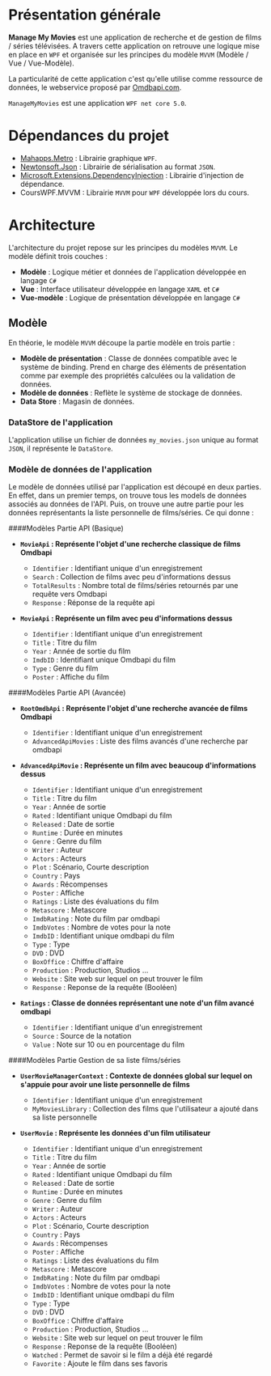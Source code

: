 # Présentation générale
**Manage My Movies** est une application de recherche et de gestion de films / séries télévisées.
A travers cette application on retrouve une logique mise en place en `WPF` 
et organisée sur les principes du modèle `MVVM` (Modèle / Vue / Vue-Modèle).

La particularité de cette application c'est qu'elle utilise comme ressource de données, 
le webservice proposé par [Omdbapi.com](http://www.omdbapi.com/).

`ManageMyMovies` est une application `WPF net core 5.0`.

# Dépendances du projet
- [Mahapps.Metro](https://github.com/MahApps/MahApps.Metro) : Librairie graphique `WPF`.
- [Newtonsoft.Json](https://github.com/JamesNK/Newtonsoft.Json) : Librairie de sérialisation au format `JSON`.
- [Microsoft.Extensions.DependencyInjection](https://github.com/aspnet/Extensions) : Librairie d'injection de dépendance.
- CoursWPF.MVVM : Librairie `MVVM` pour `WPF` développée lors du cours.

# Architecture
L'architecture du projet repose sur les principes du modèles `MVVM`.
Le modèle définit trois couches :
- **Modèle** : Logique métier et données de l'application développée en langage `C#`
- **Vue** : Interface utilisateur développée en langage `XAML` et `C#`
- **Vue-modèle** : Logique de présentation développée en langage `C#`

## Modèle
En théorie, le modèle `MVVM` découpe la partie modèle en trois partie :
- **Modèle de présentation** : Classe de données compatible avec le système de binding. Prend en charge des éléments de présentation comme par exemple des propriétés calculées ou la validation de données.
- **Modèle de données** : Reflète le système de stockage de données.
- **Data Store** : Magasin de données.

### DataStore de l'application
L'application utilise un fichier de données `my_movies.json` unique au format `JSON`, il représente le `DataStore`.

### Modèle de données de l'application
Le modèle de données utilisé par l'application est découpé en deux parties. 
En effet, dans un premier temps, on trouve tous les models de données associés au données de l'API. 
Puis, on trouve une autre partie pour les données représentants la liste personnelle de films/séries. 
Ce qui donne :

####Modèles Partie API (Basique)
- **`MovieApi` : Représente l'objet d'une recherche classique de films Omdbapi**
  - `Identifier` : Identifiant unique d'un enregistrement
  - `Search` : Collection de films avec peu d'informations dessus
  - `TotalResults` : Nombre total de films/séries retournés par une requête vers Omdbapi
  - `Response` : Réponse de la requête api
  
- **`MovieApi` : Représente un film avec peu d'informations dessus**
    - `Identifier` : Identifiant unique d'un enregistrement
    - `Title` : Titre du film
    - `Year` : Année de sortie du film
    - `ImdbID` : Identifiant unique Omdbapi du film
    - `Type` : Genre du film
    - `Poster` : Affiche du film
    
####Modèles Partie API (Avancée)
- **`RootOmdbApi` : Représente l'objet d'une recherche avancée de films Omdbapi**
  - `Identifier` : Identifiant unique d'un enregistrement
  - `AdvancedApiMovies` : Liste des films avancés d'une recherche par omdbapi
  
- **`AdvancedApiMovie` : Représente un film avec beaucoup d'informations dessus**
    - `Identifier` : Identifiant unique d'un enregistrement
    - `Title` : Titre du film
    - `Year` : Année de sortie
    - `Rated` : Identifiant unique Omdbapi du film
    - `Released` : Date de sortie
    - `Runtime` : Durée en minutes
    - `Genre` : Genre du film
    - `Writer` : Auteur
    - `Actors` : Acteurs
    - `Plot` : Scénario, Courte description
    - `Country` : Pays
    - `Awards` : Récompenses
    - `Poster` : Affiche
    - `Ratings` : Liste des évaluations du film
    - `Metascore` : Metascore
    - `ImdbRating` : Note du film par omdbapi
    - `ImdbVotes` : Nombre de votes pour la note
    - `ImdbID` : Identifiant unique omdbapi du film
    - `Type` : Type
    - `DVD` : DVD
    - `BoxOffice` : Chiffre d'affaire
    - `Production` : Production, Studios ...
    - `Website` : Site web sur lequel on peut trouver le film
    - `Response` : Reponse de la requête (Booléen)
    
- **`Ratings` : Classe de données représentant une note d'un film avancé omdbapi**
    - `Identifier` : Identifiant unique d'un enregistrement
    - `Source` : Source de la notation
    - `Value` : Note sur 10 ou en pourcentage du film
  
  
####Modèles Partie Gestion de sa liste films/séries
- **`UserMovieManagerContext` : Contexte de données global sur lequel on s'appuie pour avoir une liste personnelle de films**
    - `Identifier` : Identifiant unique d'un enregistrement
    - `MyMoviesLibrary` : Collection des films que l'utilisateur a ajouté dans sa liste personnelle
  
- **`UserMovie` : Représente les données d'un film utilisateur**
    - `Identifier` : Identifiant unique d'un enregistrement
    - `Title` : Titre du film
    - `Year` : Année de sortie
    - `Rated` : Identifiant unique Omdbapi du film
    - `Released` : Date de sortie
    - `Runtime` : Durée en minutes
    - `Genre` : Genre du film
    - `Writer` : Auteur
    - `Actors` : Acteurs
    - `Plot` : Scénario, Courte description
    - `Country` : Pays
    - `Awards` : Récompenses
    - `Poster` : Affiche
    - `Ratings` : Liste des évaluations du film
    - `Metascore` : Metascore
    - `ImdbRating` : Note du film par omdbapi
    - `ImdbVotes` : Nombre de votes pour la note
    - `ImdbID` : Identifiant unique omdbapi du film
    - `Type` : Type
    - `DVD` : DVD
    - `BoxOffice` : Chiffre d'affaire
    - `Production` : Production, Studios ...
    - `Website` : Site web sur lequel on peut trouver le film
    - `Response` : Reponse de la requête (Booléen)    
    - `Watched` : Permet de savoir si le film a déjà été regardé
    - `Favorite` : Ajoute le film dans ses favoris